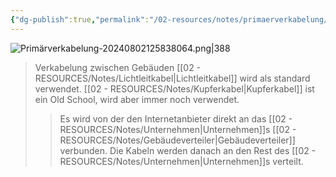 ```yaml
---
{"dg-publish":true,"permalink":"/02-resources/notes/primaerverkabelung/","tags":["netzwerk/kabel","LF03"],"noteIcon":"","updated":"2024-08-02T13:03:59.813+02:00"}
---
```


![Primärverkabelung-20240802125838064.png|388](/img/user/02%20-%20RESOURCES/Files/Prim%C3%A4rverkabelung-20240802125838064.png)
>Verkabelung zwischen Gebäuden
>[[02 - RESOURCES/Notes/Lichtleitkabel\|Lichtleitkabel]] wird als standard verwendet. [[02 - RESOURCES/Notes/Kupferkabel\|Kupferkabel]] ist ein Old School, wird aber immer noch verwendet.
>>Es wird von der den Internetanbieter direkt an das [[02 - RESOURCES/Notes/Unternehmen\|Unternehmen]]s  [[02 - RESOURCES/Notes/Gebäudeverteiler\|Gebäudeverteiler]] verbunden.
>>Die Kabeln werden danach an den Rest des [[02 - RESOURCES/Notes/Unternehmen\|Unternehmen]]s verteilt.

